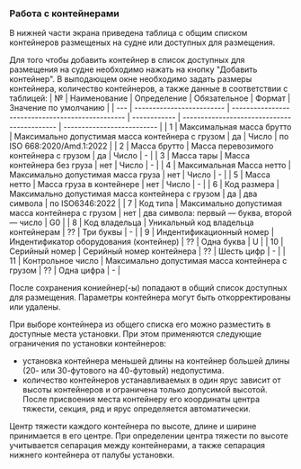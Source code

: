 ### Работа с контейнерами
В нижней части экрана приведена таблица с общим списком контейнеров размещеных на судне или доступных для размещения. 

Для того чтобы добавить контейнер в список доступных для размещения на судне необходимо нажать на кнопку "Добавить контейнер". В выподающем окне необходимо задать размеры контейнера, количество контейнеров, а также данные в соответствии с таблицей:
| №   | Наименование              | Определение                                      | Обязательное | Формат                                      | Значение по умолчанию      |
| --- | ------------------------- | ------------------------------------------------ | ------------ | ------------------------------------------- | -------------------------- |
| 1   | Максимальная масса брутто | Максимально допустимая масса контейнера с грузом | да           | Число                                       | по ISO 668:2020/Amd.1:2022 |
| 2   | Масса брутто              | Масса перевозимого контейнера с грузом           | да           | Число                                       | -                          |
| 3   | Масса тары                | Масса контейнера без груза                       | нет          | Число                                       | -                          |
| 4   | Максимальная Масса нетто  | Максимально допустимая масса груза               | нет          | Число                                       | -                          |
| 5   | Масса нетто               | Масса груза в контейнере                         | нет          | Число                                       | -                          |
| 6   | Код размера               | Максимально допустимая масса контейнера с грузом | да           | два символа                                 | по ISO6346:2022            |
| 7   | Код типа                  | Максимально допустимая масса контейнера с грузом | нет          | два символа: первый — буква, второй — число | G0                         |
| 8   | Код владельца             | Уникальный код владельца контейнерам             | ??           | Три буквы                                   | -                          |
| 9   | Индентификационный номер  | Индентификатор оборудования (контейнер)          | ??           | Одна буква                                  | U                          |
| 10  | Серийный номер            | Серийный номер контейнера                        | ??           | Шесть цифр                                  | -                          |
| 11  | Контрольное число         | Максимально допустимая масса контейнера с грузом | ??           | Одна цифра                                  | -                          |

После сохранения кониейнер(-ы) попадают в общий список доступных для размещения. Параметры контейнера могут быть откорректированы или удалены. 

При выборе контейнера из общего списка его можно разместить в доступные места установки. При этом применяются следующие ограничения по установки контейнеров:
- установка контейнера меньшей длины на контейнер большей длины (20- или 30-футового на 40-футовый) недопустима. 
- количество контейнеров устанавливаемых в один ярус зависит от высоты контейнеров и ограничена только допусимой высотой. После присвоения места контейнеру его координаты центра тяжести, секция, ряд и ярус определяется автоматически. 

Центр тяжести каждого контейнера по высоте, длине и ширине принимается в его центре. При определении центра тяжести по высоте учитывается сепарация между контейнерами, а также сепарация нижнего контейнера от палубы установки.